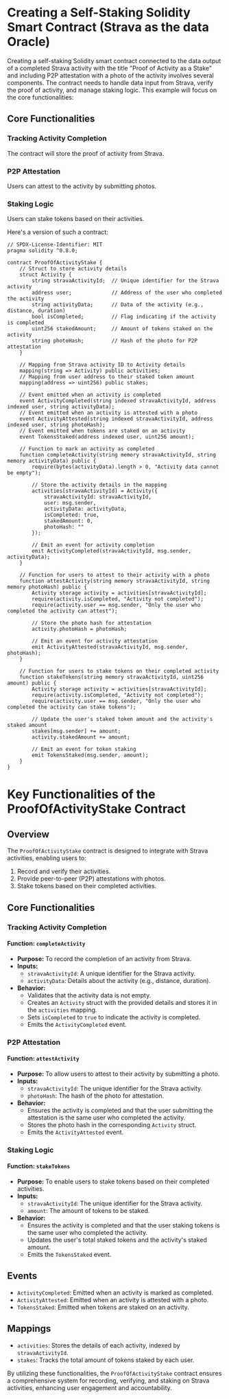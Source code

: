 # Creating a Self-Staking Solidity Smart Contract (Strava as the data Oracle)

Creating a self-staking Solidity smart contract connected to the data output of a completed Strava activity with the title "Proof of Activity as a Stake" and including P2P attestation with a photo of the activity involves several components. The contract needs to handle data input from Strava, verify the proof of activity, and manage staking logic. This example will focus on the core functionalities:

## Core Functionalities

### Tracking Activity Completion
The contract will store the proof of activity from Strava.

### P2P Attestation
Users can attest to the activity by submitting photos.

### Staking Logic
Users can stake tokens based on their activities.

Here's a version of such a contract:

```solidity
// SPDX-License-Identifier: MIT
pragma solidity ^0.8.0;

contract ProofOfActivityStake {
    // Struct to store activity details
    struct Activity {
        string stravaActivityId;  // Unique identifier for the Strava activity
        address user;             // Address of the user who completed the activity
        string activityData;      // Data of the activity (e.g., distance, duration)
        bool isCompleted;         // Flag indicating if the activity is completed
        uint256 stakedAmount;     // Amount of tokens staked on the activity
        string photoHash;         // Hash of the photo for P2P attestation
    }

    // Mapping from Strava activity ID to Activity details
    mapping(string => Activity) public activities;
    // Mapping from user address to their staked token amount
    mapping(address => uint256) public stakes;

    // Event emitted when an activity is completed
    event ActivityCompleted(string indexed stravaActivityId, address indexed user, string activityData);
    // Event emitted when an activity is attested with a photo
    event ActivityAttested(string indexed stravaActivityId, address indexed user, string photoHash);
    // Event emitted when tokens are staked on an activity
    event TokensStaked(address indexed user, uint256 amount);

    // Function to mark an activity as completed
    function completeActivity(string memory stravaActivityId, string memory activityData) public {
        require(bytes(activityData).length > 0, "Activity data cannot be empty");

        // Store the activity details in the mapping
        activities[stravaActivityId] = Activity({
            stravaActivityId: stravaActivityId,
            user: msg.sender,
            activityData: activityData,
            isCompleted: true,
            stakedAmount: 0,
            photoHash: ""
        });

        // Emit an event for activity completion
        emit ActivityCompleted(stravaActivityId, msg.sender, activityData);
    }

    // Function for users to attest to their activity with a photo
    function attestActivity(string memory stravaActivityId, string memory photoHash) public {
        Activity storage activity = activities[stravaActivityId];
        require(activity.isCompleted, "Activity not completed");
        require(activity.user == msg.sender, "Only the user who completed the activity can attest");

        // Store the photo hash for attestation
        activity.photoHash = photoHash;

        // Emit an event for activity attestation
        emit ActivityAttested(stravaActivityId, msg.sender, photoHash);
    }

    // Function for users to stake tokens on their completed activity
    function stakeTokens(string memory stravaActivityId, uint256 amount) public {
        Activity storage activity = activities[stravaActivityId];
        require(activity.isCompleted, "Activity not completed");
        require(activity.user == msg.sender, "Only the user who completed the activity can stake tokens");

        // Update the user's staked token amount and the activity's staked amount
        stakes[msg.sender] += amount;
        activity.stakedAmount += amount;

        // Emit an event for token staking
        emit TokensStaked(msg.sender, amount);
    }
}
```

# Key Functionalities of the ProofOfActivityStake Contract

## Overview
The `ProofOfActivityStake` contract is designed to integrate with Strava activities, enabling users to:
1. Record and verify their activities.
2. Provide peer-to-peer (P2P) attestations with photos.
3. Stake tokens based on their completed activities.

## Core Functionalities

### Tracking Activity Completion

#### Function: `completeActivity`
- **Purpose:** To record the completion of an activity from Strava.
- **Inputs:**
  - `stravaActivityId`: A unique identifier for the Strava activity.
  - `activityData`: Details about the activity (e.g., distance, duration).
- **Behavior:**
  - Validates that the activity data is not empty.
  - Creates an `Activity` struct with the provided details and stores it in the `activities` mapping.
  - Sets `isCompleted` to `true` to indicate the activity is completed.
  - Emits the `ActivityCompleted` event.

### P2P Attestation

#### Function: `attestActivity`
- **Purpose:** To allow users to attest to their activity by submitting a photo.
- **Inputs:**
  - `stravaActivityId`: The unique identifier for the Strava activity.
  - `photoHash`: The hash of the photo for attestation.
- **Behavior:**
  - Ensures the activity is completed and that the user submitting the attestation is the same user who completed the activity.
  - Stores the photo hash in the corresponding `Activity` struct.
  - Emits the `ActivityAttested` event.

### Staking Logic

#### Function: `stakeTokens`
- **Purpose:** To enable users to stake tokens based on their completed activities.
- **Inputs:**
  - `stravaActivityId`: The unique identifier for the Strava activity.
  - `amount`: The amount of tokens to be staked.
- **Behavior:**
  - Ensures the activity is completed and that the user staking tokens is the same user who completed the activity.
  - Updates the user's total staked tokens and the activity's staked amount.
  - Emits the `TokensStaked` event.

## Events
- `ActivityCompleted`: Emitted when an activity is marked as completed.
- `ActivityAttested`: Emitted when an activity is attested with a photo.
- `TokensStaked`: Emitted when tokens are staked on an activity.

## Mappings
- `activities`: Stores the details of each activity, indexed by `stravaActivityId`.
- `stakes`: Tracks the total amount of tokens staked by each user.

By utilizing these functionalities, the `ProofOfActivityStake` contract ensures a comprehensive system for recording, verifying, and staking on Strava activities, enhancing user engagement and accountability.

